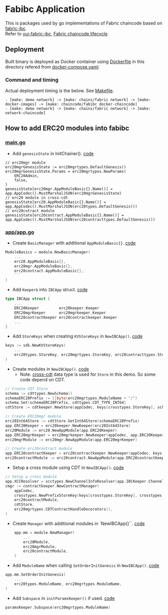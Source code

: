 # Fabibc Application
This is packages used by go implementations of Fabric chaincode based on [fabric-ibc](https://github.com/datachainlab/public-docs/tree/master/fabric-ibc).  
Refer to [yui-fabric-ibc](https://github.com/hyperledger-labs/yui-fabric-ibc), [Fabric chaincode lifecycle](https://hyperledger-fabric.readthedocs.io/en/release-2.2/chaincode_lifecycle.html).

## Deployment
Built binary is deployed as Docker container using [Dockerfile](https://github.com/datachainlab/fabric-tendermint-cross-demo/blob/main/demo/chains/fabric/chaincode/fabibc/Dockerfile) in this directory refered from [docker-compose.yaml](https://github.com/datachainlab/fabric-tendermint-cross-demo/blob/main/demo/chains/fabric/docker-compose.yaml).

### Command and timing
Actual deployment timing is the below. See [Makefile](https://github.com/datachainlab/fabric-tendermint-cross-demo/blob/main/demo/Makefile#L14).  
```
- [make: demo network] -> [make: chains/fabric network] -> [make:  docker-images] -> [make: chaincode/fabibc docker-chaincode]
- [make: demo network] -> [make: chains/fabric network] -> [make: network-chaincode]
```

## How to add ERC20 modules into fabibc
### [main.go](https://github.com/datachainlab/fabric-tendermint-cross-demo/blob/main/demo/chains/fabric/chaincode/fabibc/main.go)
- Add `genesisState` in InitChainer(). [code](https://github.com/datachainlab/fabric-tendermint-cross-demo/blob/main/demo/chains/fabric/chaincode/fabibc/main.go#L101-L112)
```
// erc20mgr module
erc20mgrGenesisState := erc20mgrtypes.DefaultGenesis()
erc20mgrGenesisState.Params = erc20mgrtypes.NewParams(
	ERC20Admin,
	false,
)
genesisState[erc20mgr.AppModuleBasic{}.Name()] = app.AppCodec().MustMarshalJSON(erc20mgrGenesisState)
// erc20 module in cross-cdt
genesisState[erc20.AppModuleBasic{}.Name()] = app.AppCodec().MustMarshalJSON(erc20types.DefaultGenesis())
// erc20cotract module
genesisState[erc20contract.AppModuleBasic{}.Name()] = app.AppCodec().MustMarshalJSON(erc20contracttypes.DefaultGenesis())
```

### [app/app.go](https://github.com/datachainlab/fabric-tendermint-cross-demo/blob/main/demo/chains/fabric/chaincode/fabibc/app/app.go)
- Create `BasicManager` with additional `AppModuleBasic{}`. [code](https://github.com/datachainlab/fabric-tendermint-cross-demo/blob/main/demo/chains/fabric/chaincode/fabibc/app/app.go#L95-L97)
```go
ModuleBasics = module.NewBasicManager(
	...
	erc20.AppModuleBasic{},
	erc20mgr.AppModuleBasic{},
	erc20contract.AppModuleBasic{},
	```
)
```

- Add `Keeper`s into `IBCApp` struct. [code](https://github.com/datachainlab/fabric-tendermint-cross-demo/blob/main/demo/chains/fabric/chaincode/fabibc/app/app.go#L146-L148)
```go
type IBCApp struct {
	...
	ERC20Keeper         erc20keeper.Keeper
	ERC20mgrKeeper      erc20mgrkeeper.Keeper
	ERC20contractKeeper erc20contractkeeper.Keeper
	...
}
```

- Add `StoreKeys` when creating `KVStoreKeys` in `NewIBCApp()`. [code](https://github.com/datachainlab/fabric-tendermint-cross-demo/blob/main/demo/chains/fabric/chaincode/fabibc/app/app.go#L177)
```go
keys := sdk.NewKVStoreKeys(
	...
	erc20types.StoreKey, erc20mgrtypes.StoreKey, erc20contracttypes.StoreKey,
)
```

- Create modules in `NewIBCApp()`. [code](https://github.com/datachainlab/fabric-tendermint-cross-demo/blob/main/demo/chains/fabric/chaincode/fabibc/app/app.go#L227-L242)
	- Note. [cross-cdt](https://github.com/datachainlab/cross-cdt) data type is used for `Store` in this demo. So some code depend on CDT.
```go
// Create CDT Store
schema := cdttypes.NewSchema()
schemaERC20Prefix := []byte(erc20mgrtypes.ModuleName + "/")
schema.Set(schemaERC20Prefix, cdttypes.CDT_TYPE_INT64)
cdtStore := cdtkeeper.NewStore(appCodec, keys[crosstypes.StoreKey], schema)

// Create ERC20mgr module
erc20Int64Store := cdtStore.GetInt64Store(schemaERC20Prefix)
app.ERC20Keeper = erc20keeper.NewKeeper(erc20Int64Store)
erc20Module := erc20.NewAppModule(app.ERC20Keeper)
app.ERC20mgrKeeper = erc20mgrkeeper.NewKeeper(appCodec, app.ERC20Keeper, app.GetSubspace(erc20mgrtypes.ModuleName))
erc20mgrModule := erc20mgr.NewAppModule(app.ERC20mgrKeeper)

// Create erc20contract module
app.ERC20contractKeeper = erc20contractkeeper.NewKeeper(appCodec, keys[erc20contracttypes.StoreKey], app.ERC20mgrKeeper)
erc20contractModule := erc20contract.NewAppModule(app.ERC20contractKeeper)
```

- Setup a cross module using CDT in `NewIBCApp()`. [code](https://github.com/datachainlab/fabric-tendermint-cross-demo/blob/main/demo/chains/fabric/chaincode/fabibc/app/app.go#L245-L252)
```go
// Setup a cross module
app.XCCResolver = xcctypes.NewChannelInfoResolver(app.IBCKeeper.ChannelKeeper)
cmgr := contractkeeper.NewContractManager(
	appCodec,
	crosstypes.NewPrefixStoreKey(keys[crosstypes.StoreKey], crosstypes.ContractManagerPrefix),
	erc20contractModule,
	cdtStore,
	erc20mgrtypes.CDTContractHandleDecorators(),
)
```

- Create `Manager` with additional modules in `NewIBCApp()``. [code](https://github.com/datachainlab/fabric-tendermint-cross-demo/blob/main/demo/chains/fabric/chaincode/fabibc/app/app.go#L299-L301)
```go
	app.mm = module.NewManager(
		...
		erc20Module,
		erc20mgrModule,
		erc20contractModule,
	)
```

- Add `ModuleName` when calling `SetOrderInitGenesis` in `NewIBCApp()`. [code](https://github.com/datachainlab/fabric-tendermint-cross-demo/blob/main/demo/chains/fabric/chaincode/fabibc/app/app.go#L312)
```go
app.mm.SetOrderInitGenesis(
	...
	erc20types.ModuleName, erc20mgrtypes.ModuleName,
)
```

- Add `Subspace` in `initParamsKeeper()` if used. [code](https://github.com/datachainlab/fabric-tendermint-cross-demo/blob/main/demo/chains/fabric/chaincode/fabibc/app/app.go#L363)
```go
paramsKeeper.Subspace(erc20mgrtypes.ModuleName)
```
